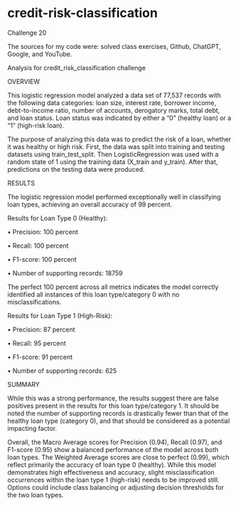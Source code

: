 # credit-risk-classification
Challenge 20

The sources for my code were: solved class exercises, Github, ChatGPT, Google, and YouTube. 

Analysis for credit_risk_classification challenge

OVERVIEW

This logistic regression model analyzed a data set of 77,537 records with the following data categories: loan size, interest rate, borrower income, debt-to-income ratio, number of accounts, derogatory marks, total debt, and loan status. Loan status was indicated by either a “0” (healthy loan) or a “1” (high-risk loan). 

The purpose of analyzing this data was to predict the risk of a loan, whether it was healthy or high risk. First, the data was split into training and testing datasets using train_test_split. Then LogisticRegression was used with a random state of 1 using the training data (X_train and y_train). After that, predictions on the testing data were produced. 

RESULTS

The logistic regression model performed exceptionally well in classifying loan types, achieving an overall accuracy of 99 percent. 

Results for Loan Type 0 (Healthy):

•	Precision: 100 percent

•	Recall: 100 percent

•	F1-score: 100 percent

•	Number of supporting records: 18759

The perfect 100 percent across all metrics indicates the model correctly identified all instances of this loan type/category 0 with no misclassifications. 

Results for Loan Type 1 (High-Risk):

•	Precision: 87 percent

•	Recall: 95 percent

•	F1-score: 91 percent

•	Number of supporting records: 625

SUMMARY

While this was a strong performance, the results suggest there are false positives present in the results for this loan type/category 1. It should be noted the number of supporting records is drastically fewer than that of the healthy loan type (category 0), and that should be considered as a potential impacting factor.

Overall, the Macro Average scores for Precision (0.94), Recall (0.97), and F1-score (0.95) show a balanced performance of the model across both loan types. The Weighted Average scores are close to perfect (0.99), which reflect primarily the accuracy of loan type 0 (healthy). While this model demonstrates high effectiveness and accuracy, slight misclassification occurrences within the loan type 1 (high-risk) needs to be improved still. Options could include class balancing or adjusting decision thresholds for the two loan types. 
